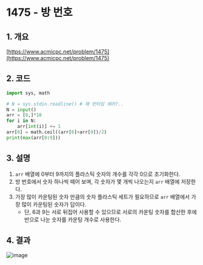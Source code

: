 # **1475 - 방 번호**

## **1. 개요**

[https://www.acmicpc.net/problem/1475](https://www.acmicpc.net/problem/1475)

## **2. 코드**

```python
import sys, math

# N = sys.stdin.readline() # 왜 런타임 에러?..
N = input()
arr = [0,]*10
for i in N:
    arr[int(i)] += 1
arr[6] = math.ceil((arr[6]+arr[9])/2)
print(max(arr[0:9]))
```

## **3. 설명**

1. `arr` 배열에 0부터 9까지의 플라스틱 숫자의 개수를 각각 0으로 초기화한다.
2. 방 번호에서 숫자 하나씩 떼어 보며, 각 숫자가 몇 개씩 나오는지 `arr` 배열에 저장한다.
3. 가장 많이 카운팅된 숫자 만큼의 숫자 플라스틱 세트가 필요하므로  `arr` 배열에서 가장 많이 카운팅된 숫자가 답이다.
    - 단, 6과 9는 서로 뒤집어 사용할 수 있으므로 서로의 카운팅 숫자를 합산한 후에 반으로 나눈 숫자를 카운팅 개수로 사용한다.

## **4. 결과**
![image](https://user-images.githubusercontent.com/41278416/86448807-40c76a00-bd52-11ea-80fc-84eef4c05ae7.png)